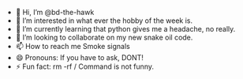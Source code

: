 - 👋 Hi, I’m @bd-the-hawk
- 👀 I’m interested in what ever the hobby of the week is.
- 🌱 I’m currently learning that python gives me a headache, no really.
- 💞️ I’m looking to collaborate on my new snake oil code.
- 📫 How to reach me Smoke signals 
- 😄 Pronouns: If you have to ask, DONT!
- ⚡ Fun fact: rm -rf / Command is not funny.

<!---
bd-the-hawk/bd-the-hawk is a ✨ special ✨ repository because its `README.md` (this file) appears on your GitHub profile.
You can click the Preview link to take a look at your changes.
--->
